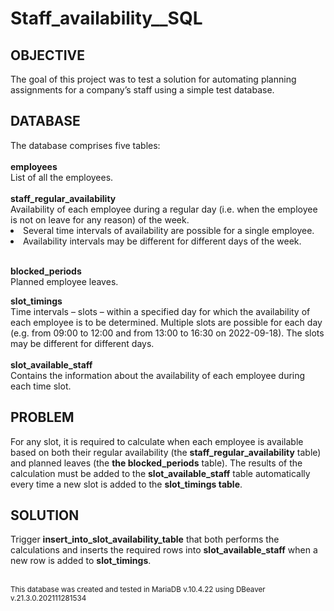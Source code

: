 <h1>Staff_availability__SQL</h1>

<h2>OBJECTIVE</h2>
  
The goal of this project was to test a solution for automating planning assignments for a company’s staff using a simple test database.
  
<h2>DATABASE</h2>
The database comprises five tables:<br><br>
<b>employees</b><br> 
List of all the employees.<br><br>
<b>staff_regular_availability</b><br>
Availability of each employee during a regular day (i.e. when the employee is not on leave for any reason) of the week.<br>
<li>
  Several time intervals of availability are possible for a single employee.
</li>
<li>
  Availability intervals may be different for different days of the week.
</li>
<br>

<b>blocked_periods</b><br>
Planned employee leaves.<br>

<b>slot_timings</b><br>
Time intervals – slots – within a specified day for which the availability of each employee is to be determined. Multiple slots are possible for each day (e.g. from 09:00 to 12:00 and from 13:00 to 16:30 on 2022-09-18). The slots may be different for different days.
<br><br>
<b>slot_available_staff</b><br>
Contains the information about the availability of each employee during each time slot.<br>
<h2>PROBLEM</h2>
For any slot, it is required to calculate when each employee is available based on both their regular availability (the&nbsp<b>staff_regular_availability</b> table) and planned leaves (the <b>the blocked_periods</b> table). The results of the calculation must be added to the <b>slot_available_staff</b> table automatically every time a new slot is added to the <b>slot_timings table</b>.

<h2>SOLUTION</h2>
Trigger <b>insert_into_slot_availability_table</b> that both performs the calculations and inserts the required rows into <b>slot_available_staff</b> when a new row is added to <b>slot_timings</b>.
<br><br>

<small>This database was created and tested in MariaDB v.10.4.22 using DBeaver v.21.3.0.202111281534</small>
